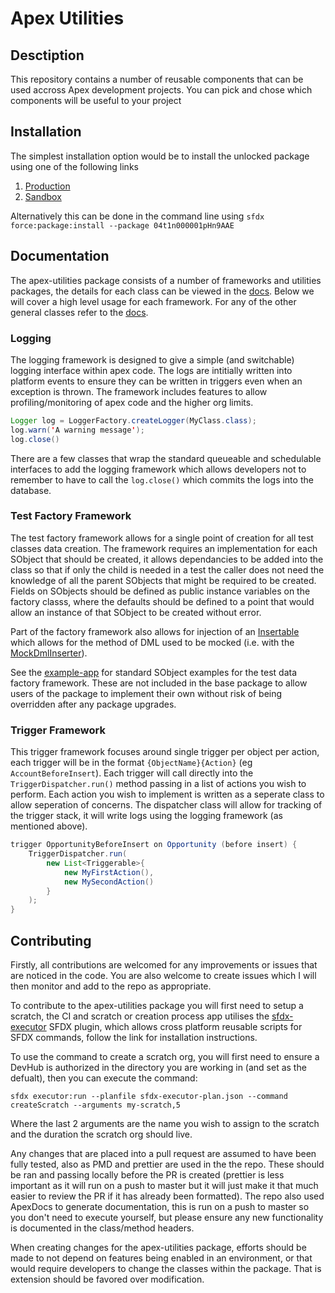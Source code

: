 # Apex Utilities

## Desctiption

This repository contains a number of reusable components that can be used accross Apex development projects. You can pick and chose which components will be useful to your project

## Installation

The simplest installation option would be to install the unlocked package using one of the following links

1. [Production](https://login.salesforce.com/packaging/installPackage.apexp?p0=04t1n000001pHn9AAE)
2. [Sandbox](https://test.salesforce.com/packaging/installPackage.apexp?p0=04t1n000001pHn9AAE)

Alternatively this can be done in the command line using `sfdx force:package:install --package 04t1n000001pHn9AAE`

## Documentation

<!-- Need to look at the docs, they merge all lines into 1 which makes it difficult in examples -->
The apex-utilities package consists of a number of frameworks and utilities packages, the details for each class can be viewed in the [docs](/docs/index.md). Below we will cover a high level usage for each framework. For any of the other general classes refer to the [docs](/docs/index.md).

### Logging
The logging framework is designed to give a simple (and switchable) logging interface within apex code. The logs are intitially written into platform events to ensure they can be written in triggers even when an exception is thrown. The framework includes features to allow profiling/monitoring of apex code and the higher org limits.
```java
Logger log = LoggerFactory.createLogger(MyClass.class);
log.warn('A warning message');
log.close()
```
There are a few classes that wrap the standard queueable and schedulable interfaces to add the logging framework which allows developers not to remember to have to call the `log.close()` which commits the logs into the database.
### Test Factory Framework
The test factory framework allows for a single point of creation for all test classes data creation. The framework requires an implementation for each SObject that should be created, it allows dependancies to be added into the class so that if only the child is needed in a test the caller does not need the knowledge of all the parent SObjects that might be required to be created. Fields on SObjects should be defined as public instance variables on the factory classs, where the defaults should be defined to a point that would allow an instance of that SObject to be created without error.

Part of the factory framework also allows for injection of an [Insertable](/force-app/tests/test-factories/classes/Insertable.cls) which allows for the method of DML used to be mocked (i.e. with the [MockDmlInserter](/force-app/tests/utilities/dml-mock/classes/MockDmlInserter.cls)).

See the [example-app](/example-app) for standard SObject examples for the test data factory framework. These are not included in the base package to allow users of the package to implement their own without risk of being overridden after any package upgrades.

### Trigger Framework
This trigger framework focuses around single trigger per object per action, each trigger will be in the format `{ObjectName}{Action}` (eg `AccountBeforeInsert`). Each trigger will call directly into the `TriggerDispatcher.run()` method passing in a list of actions you wish to perform. Each action you wish to implement is written as a seperate class to allow seperation of concerns. The dispatcher class will allow for tracking of the trigger stack, it will write logs using the logging framework (as mentioned above).

```java
trigger OpportunityBeforeInsert on Opportunity (before insert) {
    TriggerDispatcher.run(
        new List<Triggerable>{
            new MyFirstAction(),
            new MySecondAction()
        }
    );
}
```

## Contributing
Firstly, all contributions are welcomed for any improvements or issues that are noticed in the code. You are also welcome to create issues which I will then monitor and add to the repo as appropriate.

To contribute to the apex-utilities package you will first need to setup a scratch, the CI and scratch or creation process app utilises the [sfdx-executor](https://github.com/gavinhughpalmer/sfdx-executor) SFDX plugin, which allows cross platform reusable scripts for SFDX commands, follow the link for installation instructions.

To use the command to create a scratch org, you will first need to ensure a DevHub is authorized in the directory you are working in (and set as the defualt), then you can execute the command:

```sh-session
sfdx executor:run --planfile sfdx-executor-plan.json --command createScratch --arguments my-scratch,5
```

Where the last 2 arguments are the name you wish to assign to the scratch and the duration the scratch org should live.

Any changes that are placed into a pull request are assumed to have been fully tested, also as PMD and prettier are used in the the repo. These should be ran and passing locally before the PR is created (prettier is less important as it will run on a push to master but it will just make it that much easier to review the PR if it has already been formatted). The repo also used ApexDocs to generate documentation, this is run on a push to master so you don't need to execute yourself, but please ensure any new functionality is documented in the class/method headers.

When creating changes for the apex-utilities package, efforts should be made to not depend on features being enabled in an environment, or that would require developers to change the classes within the package. That is extension should be favored over modification.
